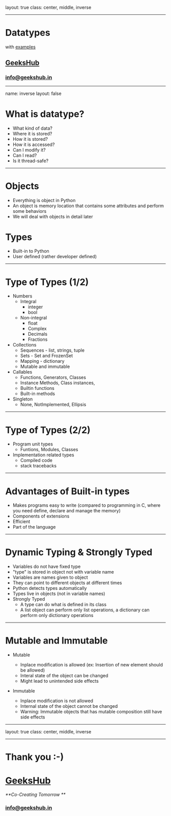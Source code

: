 layout: true
class: center, middle, inverse

---

# Datatypes
with [examples](datatypes.ipynb)
## [GeeksHub](http://www.geekshub.in)
### [info@geekshub.in](mailto:info@geekshub.in)

---

name: inverse
layout: false

# What is datatype?
* What kind of data?
* Where it is stored?
* How it is stored?
* How it is accessed?
* Can I modify it?
* Can I read?
* Is it thread-safe?

---

# Objects
* Everything is object in Python
* An object is memory location that contains some attributes and perform some behaviors
* We will deal with objects in detail later

# Types
* Built-in to Python
* User defined (rather developer defined)

---

# Type of Types (1/2)
* Numbers
    * Integral
        * integer
        * bool
    * Non-integral
        * float
        * Complex
        * Decimals
        * Fractions
* Collections
    - Sequences - list, strings, tuple
    - Sets - Set and FrozenSet
    - Mapping - dictionary
    - Mutable and immutable
* Callables
    - Functions, Generators, Classes
    - Instance Methods, Class instances, 
    - Builtin functions
    - Built-in methods
* Singleton
    - None, NotImplemented, Ellipsis

---

# Type of Types (2/2)
* Program unit types
    - Funtions, Modules, Classes
* Implementation related types
    - Compiled code
    - stack tracebacks

---

# Advantages of Built-in types
* Makes programs easy to write (compared to programming in C, where you need define, declare and manage the memory)
* Components of extensions
* Efficient
* Part of the language

---

# Dynamic Typing & Strongly Typed
* Variables do not have fixed type
* "type" is stored in object not with variable name
* Variables are names given to object
* They can point to different objects at different times
* Python detects types automatically
* Types live in objects (not in variable names)
* Strongly Typed
    * A type can do what is defined in its class
    * A list object can perform only list operations, a dictionary can perform only dictionary operations

---

# Mutable and Immutable
* Mutable
    - Inplace modification is allowed (ex: Insertion of new element should be allowed)
    - Interal state of the object can be changed
    - Might lead to unintended side effects

* Immutable 
    - Inplace modification is not allowed
    - Internal state of the object cannot be changed
    - Warning: Immutable objects that has mutable composition still have side effects

---

layout: true
class: center, middle, inverse

---

# Thank you :-)

# [GeeksHub](http://www.geekshub.in)
_**Co-Creating Tomorrow **_
### [info@geekshub.in](mailto:info@geekshub.in)